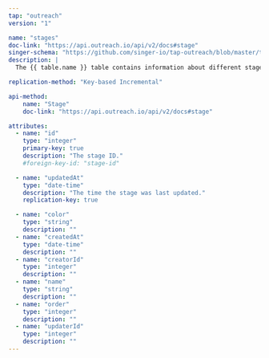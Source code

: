 ```yaml
---
tap: "outreach"
version: "1"

name: "stages"
doc-link: "https://api.outreach.io/api/v2/docs#stage"
singer-schema: "https://github.com/singer-io/tap-outreach/blob/master/tap_outreach/schemas/stages.json"
description: |
  The {{ table.name }} table contains information about different stages in a deal process.

replication-method: "Key-based Incremental"

api-method:
    name: "Stage"
    doc-link: "https://api.outreach.io/api/v2/docs#stage"

attributes:
  - name: "id"
    type: "integer"
    primary-key: true
    description: "The stage ID."
    #foreign-key-id: "stage-id"

  - name: "updatedAt"
    type: "date-time"
    description: "The time the stage was last updated." 
    replication-key: true 

  - name: "color"
    type: "string"
    description: ""
  - name: "createdAt"
    type: "date-time"
    description: ""
  - name: "creatorId"
    type: "integer"
    description: ""
  - name: "name"
    type: "string"
    description: ""
  - name: "order"
    type: "integer"
    description: ""
  - name: "updaterId"
    type: "integer"
    description: ""
---
```

